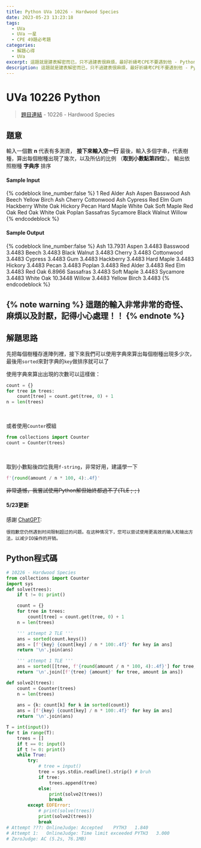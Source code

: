 ```yaml
---
title: Python UVa 10226 - Hardwood Species
date: 2023-05-23 13:23:18
tags:
  - UVa
  - UVa 一星
  - CPE 49題必考題
categories:
  - 解題心得
  - UVa
excerpt: 這題就是建表解密而已，只不過建表很麻煩，最好祈禱考CPE不要遇到他 - Python UVa 10226 - Hardwood Species 解題心得
description: 這題就是建表解密而已，只不過建表很麻煩，最好祈禱考CPE不要遇到他 - Python UVa 10226 - Hardwood Species 解題心得
---
```

# UVa 10226 Python 

>[題目連結](https://onlinejudge.org/index.php?option=com_onlinejudge&Itemid=8&category=24&page=show_problem&problem=1167) - 10226 - Hardwood Species


## 題意
輸入一個數 **n** 代表有多測資， **接下來輸入空一行** 最後，輸入多個字串，代表樹種，算出每個樹種出現了幾次，以及所佔的比例 （**取到小數點第四位**）。
輸出依照樹種 **字典序** 排序

#### Sample Input 
{% codeblock line_number:false %}
1
Red Alder
Ash
Aspen
Basswood
Ash
Beech
Yellow Birch
Ash
Cherry
Cottonwood
Ash
Cypress
Red Elm
Gum
Hackberry
White Oak
Hickory
Pecan
Hard Maple
White Oak
Soft Maple
Red Oak
Red Oak
White Oak
Poplan
Sassafras
Sycamore
Black Walnut
Willow
{% endcodeblock %}

#### Sample Output 
{% codeblock line_number:false %}
Ash 13.7931
Aspen 3.4483
Basswood 3.4483
Beech 3.4483
Black Walnut 3.4483
Cherry 3.4483
Cottonwood 3.4483
Cypress 3.4483
Gum 3.4483
Hackberry 3.4483
Hard Maple 3.4483
Hickory 3.4483
Pecan 3.4483
Poplan 3.4483
Red Alder 3.4483
Red Elm 3.4483
Red Oak 6.8966
Sassafras 3.4483
Soft Maple 3.4483
Sycamore 3.4483
White Oak 10.3448
Willow 3.4483
Yellow Birch 3.4483
{% endcodeblock %}

{% note warning %}
這題的輸入非常非常的奇怪、麻煩以及討厭，記得小心處理！！
{% endnote %}
---

## 解題思路
先把每個樹種存進陣列裡，接下來我們可以使用字典來算出每個樹種出現多少次，最後用`sorted`來對字典的`key`做排序就可以了<br>

使用字典來算出出現的次數可以這樣做：
```python
count = {}
for tree in trees:
    count[tree] = count.get(tree, 0) + 1
n = len(trees)
```
<br>

或者使用`Counter`模組   
```python
from collections import Counter
count = Counter(trees)
```
<br>

取到小數點後四位我用`f-string`，非常好用，建議學一下
```python
f'{round(amount / n * 100, 4):.4f}'
```

~~非常遺憾，我嘗試使用Python解但始終都過不了(TLE ;-; )~~<br>

#### 5/23更新
感謝 [ChatGPT](https://chat.openai.com/chat):
```text
很抱歉您仍然遇到时间限制超过的问题。在这种情况下，您可以尝试使用更高效的输入和输出方法，以减少IO操作的开销。
```

## Python程式碼
```python
# 10226 - Hardwood Species
from collections import Counter
import sys
def solve(trees):
    if t != 0: print()

    count = {}
    for tree in trees:
        count[tree] = count.get(tree, 0) + 1
    n = len(trees)

    ''' attempt 2 TLE '''
    ans = sorted(count.keys())
    ans = [f'{key} {count[key] / n * 100:.4f}' for key in ans]
    return '\n'.join(ans)

    ''' attempt 1 TLE '''
    ans = sorted([[tree, f'{round(amount / n * 100, 4):.4f}'] for tree, amount in count.items()], key=lambda x: x[0])
    return '\n'.join([f'{tree} {amount}' for tree, amount in ans])

def solve2(trees):
    count = Counter(trees)
    n = len(trees)
    
    ans = {k: count[k] for k in sorted(count)}
    ans = [f'{key} {count[key] / n * 100:.4f}' for key in ans]
    return '\n'.join(ans)

T = int(input())
for t in range(T):
    trees = []
    if t == 0: input()
    if t != 0: print()
    while True:
        try:
            # tree = input()
            tree = sys.stdin.readline().strip() # bruh
            if tree: 
                trees.append(tree)
            else: 
                print(solve2(trees))
                break
        except EOFError:
            # print(solve(trees))
            print(solve2(trees))
            break
# Attempt ???: OnlineJudge: Accepted	PYTH3	1.840
# Attempt 1:   OnlineJudge: Time limit exceeded	PYTH3	3.000
# ZeroJudge: AC (5.2s, 76.1MB)
```